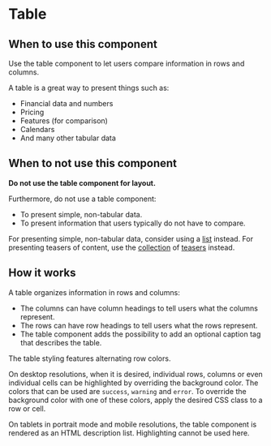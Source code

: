 # Table

## When to use this component

Use the table component to let users compare information in rows and columns.

A table is a great way to present things such as:
* Financial data and numbers
* Pricing
* Features (for comparison)
* Calendars
* And many other tabular data

## When to not use this component

**Do not use the table component for layout.**

Furthermore, do not use a table component:
* To present simple, non-tabular data.
* To present information that users typically do not have to compare.

For presenting simple, non-tabular data, consider using a <a href="{{path './list.html'}}">list</a> instead. For presenting teasers of content, use the <a href="{{path './collection.html'}}">collection</a> of <a href="{{path './teaser.html'}}">teasers</a> instead.

## How it works

A table organizes information in rows and columns:

* The columns can have column headings to tell users what the columns represent.
* The rows can have row headings to tell users what the rows represent.
* The table component adds the possibility to add an optional caption tag that describes the table.

The table styling features alternating row colors.

On desktop resolutions, when it is desired, individual rows, columns or even individual cells can be highlighted by overriding the background color. The colors that can be used are `success`, `warning` and `error`. To override the background color with one of these colors, apply the desired CSS class to a row or cell.

On tablets in portrait mode and mobile resolutions, the table component is rendered as an HTML description list. Highlighting cannot be used here.

